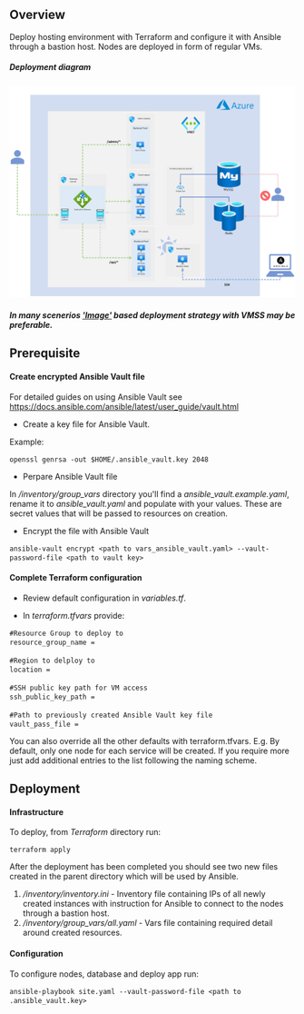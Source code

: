 ## Overview

Deploy hosting environment with Terraform and configure it with Ansible through a bastion host. Nodes are deployed in form of regular VMs.

##### Deployment diagram

![Alt text](./diagram.jpg?raw=true "Title")

##### In many scenerios ['Image'](https://github.com/pkrakowski/WorldApp/tree/main/Deployments/VMs/image) based deployment strategy with VMSS may be preferable.


## Prerequisite

#### Create encrypted Ansible Vault file

For detailed guides on using Ansible Vault see https://docs.ansible.com/ansible/latest/user_guide/vault.html

- Create a key file for Ansible Vault.

Example:
```
openssl genrsa -out $HOME/.ansible_vault.key 2048
```
- Perpare Ansible Vault file

In */inventory/group_vars* directory you'll find a *ansible_vault.example.yaml*, rename it to *ansible_vault.yaml* and populate with your values. These are secret values that will be passed to resources on creation.

- Encrypt the file with Ansible Vault
```
ansible-vault encrypt <path to vars_ansible_vault.yaml> --vault-password-file <path to vault key>
```

#### Complete Terraform configuration

- Review default configuration in *variables.tf*.

- In *terraform.tfvars* provide:
```
#Resource Group to deploy to
resource_group_name =

#Region to delploy to
location =

#SSH public key path for VM access
ssh_public_key_path =

#Path to previously created Ansible Vault key file
vault_pass_file =
```
You can also override all the other defaults with terraform.tfvars.
E.g. By default, only one node for each service will be created. If you require more just add additional entries to the list following the naming scheme.

## Deployment

#### Infrastructure
To deploy, from *Terraform* directory run:
```
terraform apply
```
After the deployment has been completed you should see two new files created in the parent directory which will be used by Ansible.
1) */inventory/inventory.ini* - Inventory file containing IPs of all newly created instances with instruction for Ansible to connect to the nodes through a bastion host.
2) */inventory/group_vars/all.yaml* - Vars file containing required detail around created resources.

#### Configuration

To configure nodes, database and deploy app run:

```
ansible-playbook site.yaml --vault-password-file <path to .ansible_vault.key>
```






